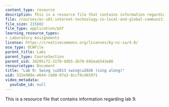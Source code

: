```yaml
---
content_type: resource
description: This is a resource file that contains information regarding lab 9.
file: /courses/ec-s01-internet-technology-in-local-and-global-communities-spring-2005-summer-2005/332e988e4644cb8007a28cc79cd65971_MITEC_S01S05_swing_swin.pdf
file_size: 215602
file_type: application/pdf
learning_resource_types:
- Laboratory Assignments
license: https://creativecommons.org/licenses/by-nc-sa/4.0/
ocw_type: OCWFile
parent_title: Labs
parent_type: CourseSection
parent_uid: 3d205c72-31f8-9db5-2b70-692eab543e86
resourcetype: Document
title: "Lab 9: Swing \u2013 swing\u2026 (sing along)"
uid: 332e988e-4644-cb80-07a2-8cc79cd65971
video_metadata:
  youtube_id: null
---
```

This is a resource file that contains information regarding lab 9.
